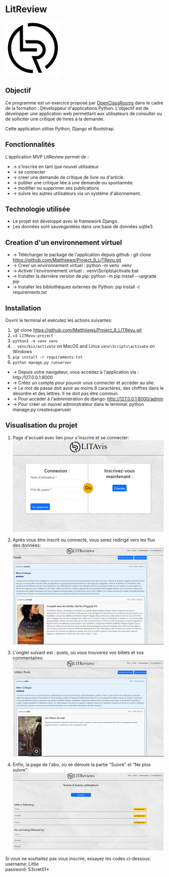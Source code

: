 # LitReview

![LITRevu](utilities/static/img/logo_black.png)

## Objectif
Ce programme est un exercice proposé par [OpenClassRooms](https://openclassrooms.com/fr/) dans le cadre de la formation :
Développeur d'applications Python. L'objectif est de développer une application web permettant aux utilisateurs de consulter ou de solliciter une critique de livres à la demande.

Cette application utilise Python, Django et Bootstrap.

## Fonctionnalités
L'application MVP LitReview permet de :
* -> s'inscrire en tant que nouvel utilisateur
* -> se connecter
* -> creer une demande de critique de livre ou d'article.
* -> publier une critique liée à une demande ou spontannée.
* -> modifier ou supprimer ses publications
* -> suivre les autres utilisateurs via un système d'abonnement.

## Technologie utilisée
* Le projet est développé avec le framework Django. 
* Les données sont sauvegardées dans une base de données sqlite3.

## Creation d'un environnement virtuel
* -> Télécharger le package de l'application depuis github : git clone https://github.com/Matthiiews/Project_9_LITRevu.git
* -> Creer un environnement virtuel : python -m venv .venv
* -> Activer l'environnement virtuel : .venv\Scripts\activate.bat
* -> Installer la dernière version de pip: python -m pip install --upgrade pip
* -> Installer les bibliothèques externes de Python: pip install -r requirements.txt

## Installation 
Ouvrir le terminal et exécutez les actions suivantes:

1. `git clone https://github.com/Matthiiews/Project_9_LITRevu.git
2. `cd LITRevu-project`
3. `python3 -m venv venv`
4. `. venv/bin/activate` on MacOS and Linux `venv\Scripts\activate` on Windows
5. `pip install -r requirements.txt`
6. `python manage.py runserver`

* -> Depuis votre navigateur, vous accédez à l'application via : http:/127.0.0.1:8000
* -> Créez un compte pour pouvoir vous connecter et accéder au site.
* -> Le mot de passe doit avoir au moins 8 caractères, des chiffres dans le désordre et des lettres. Il ne doit pas être commun.
* -> Pour accéder à l'administration de django: http://127.0.0.1:8000/admin
* -> Pour créer un nouvel administrateur dans le terminal: python manage.py createsuperuser

## Visualisation du projet
1. Page d'accueil avec lien pour s'inscrire et se connecter: <br>
![login](/README_images/login.png)

2. Après vous être inscrit ou connecté, vous serez redirigé vers les flux des données: <br>
![feeds](/README_images/feeds.png)

3. L'onglet suivant est : posts, où vous trouverez vos billets et vos commentaires: <br>
![posts](/README_images/posts.png)

4. Enfin, la page de l'abo, où se déroule la partie "Suivre" et "Ne plus suivre": <br>
![abo](/README_images/abo.png)

Si vous ne souhaitez pas vous inscrire, essayez les codes ci-dessous:<br>
username: Little <br>
password: S3cret01*